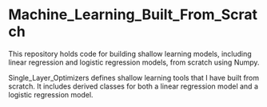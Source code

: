 # Machine_Learning_Built_From_Scratch
This repository holds code for building shallow learning models, including linear regression and logistic regression models, from scratch using Numpy.

Single_Layer_Optimizers defines shallow learning tools that I have built from scratch.  It includes derived classes for both a linear regression model and a logistic regression model.

